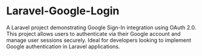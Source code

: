 # Laravel-Google-Login
A Laravel project demonstrating Google Sign-In integration using OAuth 2.0. This project allows users to authenticate via their Google account and manage user sessions securely. Ideal for developers looking to implement Google authentication in Laravel applications.
